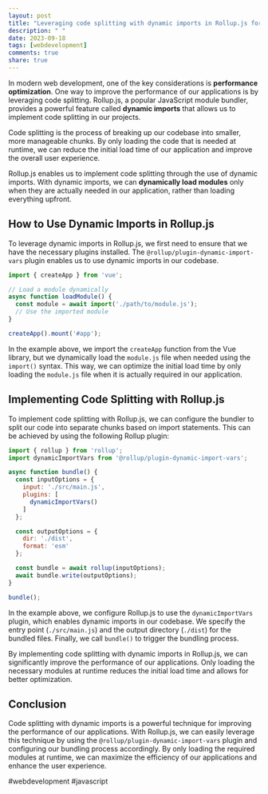 ```yaml
---
layout: post
title: "Leveraging code splitting with dynamic imports in Rollup.js for improved performance"
description: " "
date: 2023-09-18
tags: [webdevelopment]
comments: true
share: true
---
```


In modern web development, one of the key considerations is **performance optimization**. One way to improve the performance of our applications is by leveraging code splitting. Rollup.js, a popular JavaScript module bundler, provides a powerful feature called **dynamic imports** that allows us to implement code splitting in our projects.

Code splitting is the process of breaking up our codebase into smaller, more manageable chunks. By only loading the code that is needed at runtime, we can reduce the initial load time of our application and improve the overall user experience.

Rollup.js enables us to implement code splitting through the use of dynamic imports. With dynamic imports, we can **dynamically load modules** only when they are actually needed in our application, rather than loading everything upfront.

## How to Use Dynamic Imports in Rollup.js

To leverage dynamic imports in Rollup.js, we first need to ensure that we have the necessary plugins installed. The `@rollup/plugin-dynamic-import-vars` plugin enables us to use dynamic imports in our codebase.

```javascript
import { createApp } from 'vue';

// Load a module dynamically
async function loadModule() {
  const module = await import('./path/to/module.js');
  // Use the imported module
}

createApp().mount('#app');
```

In the example above, we import the `createApp` function from the Vue library, but we dynamically load the `module.js` file when needed using the `import()` syntax. This way, we can optimize the initial load time by only loading the `module.js` file when it is actually required in our application.

## Implementing Code Splitting with Rollup.js

To implement code splitting with Rollup.js, we can configure the bundler to split our code into separate chunks based on import statements. This can be achieved by using the following Rollup plugin:

```javascript
import { rollup } from 'rollup';
import dynamicImportVars from '@rollup/plugin-dynamic-import-vars';

async function bundle() {
  const inputOptions = {
    input: './src/main.js',
    plugins: [
      dynamicImportVars()
    ]
  };

  const outputOptions = {
    dir: './dist',
    format: 'esm'
  };

  const bundle = await rollup(inputOptions);
  await bundle.write(outputOptions);
}

bundle();
```

In the example above, we configure Rollup.js to use the `dynamicImportVars` plugin, which enables dynamic imports in our codebase. We specify the entry point (`./src/main.js`) and the output directory (`./dist`) for the bundled files. Finally, we call `bundle()` to trigger the bundling process.

By implementing code splitting with dynamic imports in Rollup.js, we can significantly improve the performance of our applications. Only loading the necessary modules at runtime reduces the initial load time and allows for better optimization.

## Conclusion

Code splitting with dynamic imports is a powerful technique for improving the performance of our applications. With Rollup.js, we can easily leverage this technique by using the `@rollup/plugin-dynamic-import-vars` plugin and configuring our bundling process accordingly. By only loading the required modules at runtime, we can maximize the efficiency of our applications and enhance the user experience.

#webdevelopment #javascript